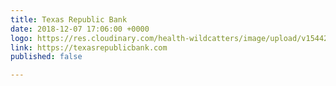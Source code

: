 ```yaml
---
title: Texas Republic Bank
date: 2018-12-07 17:06:00 +0000
logo: https://res.cloudinary.com/health-wildcatters/image/upload/v1544202454/Texas%20Republic%20Bank%20logo.jpg
link: https://texasrepublicbank.com
published: false

---
```

